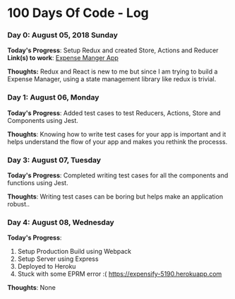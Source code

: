 # 100 Days Of Code - Log

### Day 0: August 05, 2018 Sunday

**Today's Progress**: Setup Redux and created Store, Actions and Reducer
**Link(s) to work**: [Expense Manger App](https://github.com/kk5190/expensify)

**Thoughts:** Redux and React is new to me but since I am trying to build a Expense Manager, using a state management library like redux is trivial.

### Day 1: August 06, Monday 

**Today's Progress**: Added test cases to test Reducers, Actions, Store and Components using Jest.

**Thoughts**: Knowing how to write test cases for your app is important and it helps understand the flow of your app and makes you rethink the processs.

### Day 3: August 07, Tuesday

**Today's Progress**: Completed writing test cases for all the components and functions using Jest.

**Thoughts**: Writing test cases can be boring but helps make an application robust..


### Day 4: August 08, Wednesday

**Today's Progress**:
1. Setup Production Build using Webpack
2. Setup Server using Express
3. Deployed to Heroku
4. Stuck with some EPRM error :(
https://expensify-5190.herokuapp.com

**Thoughts**: None